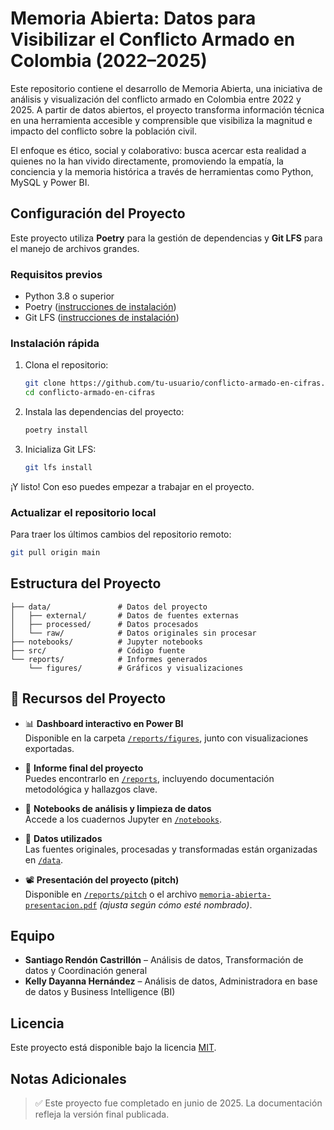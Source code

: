 # Memoria Abierta: Datos para Visibilizar el Conflicto Armado en Colombia (2022–2025)

Este repositorio contiene el desarrollo de Memoria Abierta, una iniciativa de análisis y visualización del conflicto armado en Colombia entre 2022 y 2025. A partir de datos abiertos, el proyecto transforma información técnica en una herramienta accesible y comprensible que visibiliza la magnitud e impacto del conflicto sobre la población civil.

El enfoque es ético, social y colaborativo: busca acercar esta realidad a quienes no la han vivido directamente, promoviendo la empatía, la conciencia y la memoria histórica a través de herramientas como Python, MySQL y Power BI.

## Configuración del Proyecto

Este proyecto utiliza **Poetry** para la gestión de dependencias y **Git LFS** para el manejo de archivos grandes.

### Requisitos previos

- Python 3.8 o superior
- Poetry ([instrucciones de instalación](https://python-poetry.org/docs/#installation))
- Git LFS ([instrucciones de instalación](https://git-lfs.github.com/))

### Instalación rápida

1. Clona el repositorio:

   ```bash
   git clone https://github.com/tu-usuario/conflicto-armado-en-cifras.git
   cd conflicto-armado-en-cifras
   ```
2. Instala las dependencias del proyecto:

   ```bash
   poetry install
   ```
3. Inicializa Git LFS:

   ```bash
   git lfs install
   ```

¡Y listo! Con eso puedes empezar a trabajar en el proyecto.

### Actualizar el repositorio local

Para traer los últimos cambios del repositorio remoto:

```bash
git pull origin main
```

## Estructura del Proyecto

```
├── data/               # Datos del proyecto
│   ├── external/       # Datos de fuentes externas
│   ├── processed/      # Datos procesados
│   └── raw/            # Datos originales sin procesar
├── notebooks/          # Jupyter notebooks
├── src/                # Código fuente
└── reports/            # Informes generados
    └── figures/        # Gráficos y visualizaciones
```

## 📁 Recursos del Proyecto

- 📊 **Dashboard interactivo en Power BI**  
  Disponible en la carpeta [`/reports/figures`](./reports/figures), junto con visualizaciones exportadas.

- 🧾 **Informe final del proyecto**  
  Puedes encontrarlo en [`/reports`](./reports), incluyendo documentación metodológica y hallazgos clave.

- 📓 **Notebooks de análisis y limpieza de datos**  
  Accede a los cuadernos Jupyter en [`/notebooks`](./notebooks).

- 📂 **Datos utilizados**  
  Las fuentes originales, procesadas y transformadas están organizadas en [`/data`](./data).

- 📽️ **Presentación del proyecto (pitch)**  
  Disponible en [`/reports/pitch`](./reports/pitch) o el archivo [`memoria-abierta-presentacion.pdf`](./reports/pitch/memoria-abierta-presentacion.pdf) *(ajusta según cómo esté nombrado)*.



## Equipo

- **Santiago Rendón Castrillón** – Análisis de datos, Transformación de datos y Coordinación general 
- **Kelly Dayanna Hernández** – Análisis de datos, Administradora en base de datos y Business Intelligence (BI)

## Licencia

Este proyecto está disponible bajo la licencia [MIT](LICENSE).


## Notas Adicionales

> ✅ Este proyecto fue completado en junio de 2025. La documentación refleja la versión final publicada.
